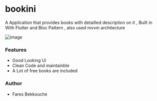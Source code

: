 # bookini
 A Application that provides books with detailled description on it , Built in With Flutter and Bloc Pattern , also used mvvm architecture
 
 
 ![image](https://user-images.githubusercontent.com/91225280/232976620-b38ca525-7ef9-456f-9437-4fba84afe55c.png)


### Features 
-  Good Looking Ui 
-  Clean Code and maintainble
-  A Lot of free books are included 
### Author
- Fares Bekkouche 
